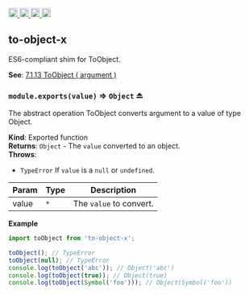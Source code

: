 <a href="https://travis-ci.org/Xotic750/to-object-x"
   title="Travis status">
<img
   src="https://travis-ci.org/Xotic750/to-object-x.svg?branch=master"
   alt="Travis status" height="18"/>
</a>
<a href="https://david-dm.org/Xotic750/to-object-x"
   title="Dependency status">
<img src="https://david-dm.org/Xotic750/to-object-x.svg"
   alt="Dependency status" height="18"/>
</a>
<a href="https://david-dm.org/Xotic750/to-object-x#info=devDependencies"
   title="devDependency status">
<img src="https://david-dm.org/Xotic750/to-object-x/dev-status.svg"
   alt="devDependency status" height="18"/>
</a>
<a href="https://badge.fury.io/js/to-object-x" title="npm version">
<img src="https://badge.fury.io/js/to-object-x.svg"
   alt="npm version" height="18"/>
</a>
<a name="module_to-object-x"></a>

## to-object-x

ES6-compliant shim for ToObject.

**See**: [7.1.13 ToObject ( argument )](http://www.ecma-international.org/ecma-262/6.0/#sec-toobject)

<a name="exp_module_to-object-x--module.exports"></a>

### `module.exports(value)` ⇒ <code>Object</code> ⏏

The abstract operation ToObject converts argument to a value of
type Object.

**Kind**: Exported function  
**Returns**: <code>Object</code> - The `value` converted to an object.  
**Throws**:

- <code>TypeError</code> If `value` is a `null` or `undefined`.

| Param | Type            | Description             |
| ----- | --------------- | ----------------------- |
| value | <code>\*</code> | The `value` to convert. |

**Example**

```js
import toObject from 'to-object-x';

toObject(); // TypeError
toObject(null); // TypeError
console.log(toObject('abc')); // Object('abc')
console.log(toObject(true)); // Object(true)
console.log(toObject(Symbol('foo'))); // Object(Symbol('foo'))
```
